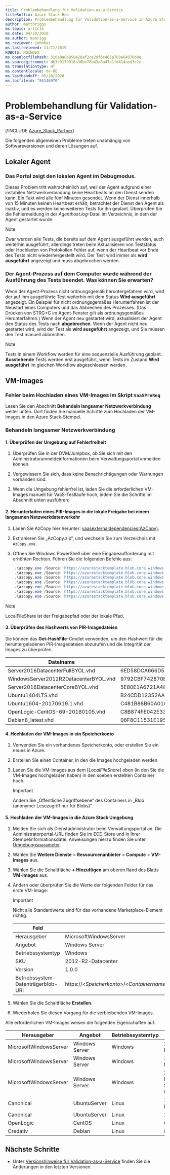 ```yaml
---
title: Problembehandlung für Validation-as-a-Service
titleSuffix: Azure Stack Hub
description: Problembehandlung für Validation-as-a-Service in Azure Stack Hub
author: mattbriggs
ms.topic: article
ms.date: 04/20/2020
ms.author: mabrigg
ms.reviewer: johnhas
ms.lastreviewed: 11/11/2019
ROBOTS: NOINDEX
ms.openlocfilehash: 310a8a8d958428af2ce29f6c465a788e64870b8e
ms.sourcegitcommit: db3c9179916a36be78b43a8a47e1fd414aed3c2e
ms.translationtype: HT
ms.contentlocale: de-DE
ms.lasthandoff: 05/28/2020
ms.locfileid: "84146970"
---
```

# <a name="troubleshoot-validation-as-a-service"></a>Problembehandlung für Validation-as-a-Service

[!INCLUDE [Azure_Stack_Partner](./includes/azure-stack-partner-appliesto.md)]

Die folgenden allgemeinen Probleme treten unabhängig von Softwareversionen und deren Lösungen auf.

## <a name="local-agent"></a>Lokaler Agent

### <a name="the-portal-shows-local-agent-in-debug-mode"></a>Das Portal zeigt den lokalen Agent im Debugmodus.

Dieses Problem tritt wahrscheinlich auf, weil der Agent aufgrund einer instabilen Netzwerkverbindung keine Heartbeats an den Dienst senden kann. Ein Takt wird alle fünf Minuten gesendet. Wenn der Dienst innerhalb von 15 Minuten keinen Heartbeat erhält, betrachtet der Dienst den Agent als inaktiv, und es werden keine weiteren Tests für ihn geplant. Überprüfen Sie die Fehlermeldung in der *Agenthost.log*-Datei im Verzeichnis, in dem der Agent gestartet wurde.

> [!Note]
> Zwar werden alle Tests, die bereits auf dem Agent ausgeführt werden, auch weiterhin ausgeführt, allerdings treten beim Aktualisieren von Teststatus oder Hochladen von Protokollen Fehler auf, wenn der Heartbeat vor Ende des Tests nicht wiederhergestellt wird. Der Test wird immer als **wird ausgeführt** angezeigt und muss abgebrochen werden.

### <a name="agent-process-on-machine-was-shut-down-while-executing-test-what-to-expect"></a>Der Agent-Prozess auf dem Computer wurde während der Ausführung des Tests beendet. Was können Sie erwarten?

Wenn der Agent-Prozess nicht ordnungsgemäß heruntergefahren wird, wird der auf ihm ausgeführte Test weiterhin mit dem Status **Wird ausgeführt** angezeigt. Ein Beispiel für nicht ordnungsgemäßes Herunterfahren ist der Neustart eines Computers und das Abbrechen des Prozesses. (Das Drücken von STRG+C im Agent-Fenster gilt als ordnungsgemäßes Herunterfahren.) Wenn der Agent neu gestartet wird, aktualisiert der Agent den Status des Tests nach **abgebrochen**. Wenn der Agent nicht neu gestartet wird, wird der Test als **wird ausgeführt** angezeigt, und Sie müssen den Test manuell abbrechen.

> [!Note]
> Tests in einem Workflow werden für eine sequenzielle Ausführung geplant. **Ausstehende** Tests werden erst ausgeführt, wenn Tests im Zustand **Wird ausgeführt** im gleichen Workflow abgeschlossen werden.

## <a name="vm-images"></a>VM-Images

### <a name="failure-occurs-when-uploading-vm-image-in-the-vaasprereq-script"></a>Fehler beim Hochladen eines VM-Images im Skript `VaaSPreReq`
Lesen Sie den Abschnitt **Behandeln langsamer Netzwerkverbindung** weiter unten. Dort finden Sie manuelle Schritte zum Hochladen der VM-Images in den Azure Stack-Stempel.

### <a name="handle-slow-network-connectivity"></a>Behandeln langsamer Netzwerkverbindung

#### <a name="1-verify-that-the-environment-is-healthy"></a>1. Überprüfen der Umgebung auf Fehlerfreiheit

1. Überprüfen Sie in der DVM/Jumpbox, ob Sie sich mit den Administratoranmeldeinformationen beim Verwaltungsportal anmelden können.

2. Vergewissern Sie sich, dass keine Benachrichtigungen oder Warnungen vorhanden sind.

3. Wenn die Umgebung fehlerfrei ist, laden Sie die erforderlichen VM-Images manuell für VaaS-Testläufe hoch, indem Sie die Schritte im Abschnitt unten ausführen:

<!-- This is from the appendix to the Deploy local agent topic. -->

#### <a name="2-download-pir-image-to-local-share-in-case-of-slow-network-traffic"></a>2. Herunterladen eines PIR-Images in die lokale Freigabe bei einem langsamen Netzwerkdatenverkehr

1. Laden Sie AzCopy hier herunter: [vaasexternaldependencies(AzCopy)](https://vaasexternaldependencies.blob.core.windows.net/prereqcomponents/AzCopy.zip).

2. Extrahieren Sie „AzCopy.zip“, und wechseln Sie zum Verzeichnis mit `AzCopy.exe`.

3. Öffnen Sie Windows PowerShell über eine Eingabeaufforderung mit erhöhten Rechten. Führen Sie die folgenden Befehle aus:

```powershell  
    .\azcopy.exe /Source:'https://azurestacktemplate.blob.core.windows.net/azurestacktemplate-public-container' /Dest:'<LocalFileShare>' /Pattern:'Server2016DatacenterFullBYOL.vhd' /NC:12 /V:azcopylog.log /Y
    .\azcopy.exe /Source:'https://azurestacktemplate.blob.core.windows.net/azurestacktemplate-public-container' /Dest:'<LocalFileShare>' /Pattern:'Server2016DatacenterCoreBYOL.vhd' /NC:12 /V:azcopylog.log /Y
    .\azcopy.exe /Source:'https://azurestacktemplate.blob.core.windows.net/azurestacktemplate-public-container' /Dest:'<LocalFileShare>' /Pattern:'WindowsServer2012R2DatacenterBYOL.vhd' /NC:12 /V:azcopylog.log /Y
    .\azcopy.exe /Source:'https://azurestacktemplate.blob.core.windows.net/azurestacktemplate-public-container' /Dest:'<LocalFileShare>' /Pattern:'Ubuntu1404LTS.vhd' /NC:12 /V:azcopylog.log /Y
    .\azcopy.exe /Source:'https://azurestacktemplate.blob.core.windows.net/azurestacktemplate-public-container' /Dest:'<LocalFileShare>' /Pattern:'Ubuntu1604-20170619.1.vhd' /NC:12 /V:azcopylog.log /Y
    .\azcopy.exe /Source:'https://azurestacktemplate.blob.core.windows.net/azurestacktemplate-public-container' /Dest:'<LocalFileShare>' /Pattern:'OpenLogic-CentOS-69-20180105.vhd' /NC:12 /V:azcopylog.log /Y
    .\azcopy.exe /Source:'https://azurestacktemplate.blob.core.windows.net/azurestacktemplate-public-container' /Dest:'<LocalFileShare>' /Pattern:'Debian8_latest.vhd' /NC:12 /V:azcopylog.log /Y
```

> [!Note]  
> LocalFileShare ist der Freigabepfad oder der lokale Pfad.

#### <a name="3-verifying-pir-image-file-hash-value"></a>3. Überprüfen des Hashwerts von PIR-Imagedateien

Sie können das **Get-HashFile**-Cmdlet verwenden, um den Hashwert für die heruntergeladenen PIR-Imagedateien abzurufen und die Integrität der Images zu überprüfen.

| Dateiname | SHA256 |
|---------------------------------------|------------------------------------------------------------------|
| Server2016DatacenterFullBYOL.vhd | 6ED58DCA666D530811A1EA563BA509BF9C29182B902D18FCA03C7E0868F733E9 |
| WindowsServer2012R2DatacenterBYOL.vhd | 9792CBF742870B1730B9B16EA814C683A8415EFD7601DDB6D5A76D0964767028 |
| Server2016DatacenterCoreBYOL.vhd | 5E80E1A6721A48A10655E6154C1B90E320DF5558487D6A0D7BFC7DCD32C4D9A5 |
| Ubuntu1404LTS.vhd | B24CDD12352AAEBC612A4558AB9E80F031A2190E46DCB459AF736072742E20E0 |
| Ubuntu1604-20170619.1.vhd | C481B88B60A01CBD5119A3F56632A2203EE5795678D3F3B9B764FFCA885E26CB |
| OpenLogic-CentOS-69-20180105.vhd | C8B874FE042E33B488110D9311AF1A5C7DC3B08E6796610BF18FDD6728C7913C |
| Debian8_latest.vhd | 06F8C11531E195D0C90FC01DFF5DC396BB1DD73A54F8252291ED366CACD996C1 |

#### <a name="4-upload-vm-images-to-a-storage-account"></a>4. Hochladen der VM-Images in ein Speicherkonto

1. Verwenden Sie ein vorhandenes Speicherkonto, oder erstellen Sie ein neues in Azure.

2. Erstellen Sie einen Container, in den die Images hochgeladen werden.

3. Laden Sie die VM-Images aus dem [*LocalFileShare*] oben (in den Sie die VM-Images hochgeladen haben) in den soeben erstellten Container hoch.
    > [!IMPORTANT]
    > Ändern Sie „Öffentliche Zugriffsebene“ des Containers in „Blob (anonymer Lesezugriff nur für Blobs)“.

#### <a name="5-upload-vm-images-to-azure-stack-environment"></a>5. Hochladen der VM-Images in die Azure Stack Umgebung

1. Melden Sie sich als Dienstadministrator beim Verwaltungsportal an. Die Administratorportal-URL finden Sie im ECE-Store und in Ihrer Stempelinformationsdatei. Anweisungen hierzu finden Sie unter [Umgebungsparameter](azure-stack-vaas-parameters.md#environment-parameters).

2. Wählen Sie **Weitere Dienste** > **Ressourcenanbieter** > **Compute** > **VM-Images** aus.

3. Wählen Sie die Schaltfläche **+ Hinzufügen** am oberen Rand des Blatts **VM-Images** aus.

4. Ändern oder überprüfen Sie die Werte der folgenden Felder für das erste VM-Image:

    > [!IMPORTANT]
    > Nicht alle Standardwerte sind für das vorhandene Marketplace-Element richtig.

    | Feld  | Wert  |
    |---------|---------|
    | Herausgeber | MicrosoftWindowsServer |
    | Angebot | Windows Server |
    | Betriebssystemtyp | Windows |
    | SKU | 2012-R2-Datacenter |
    | Version | 1.0.0 |
    | Betriebssystem-Datenträgerblob-URI | https://<*Speicherkonto*>/<*Containername*>/WindowsServer2012R2DatacenterBYOL.vhd |


5. Wählen Sie die Schaltfläche **Erstellen**.

6. Wiederholen Sie diesen Vorgang für die verbleibenden VM-Images.

Alle erforderlichen VM-Images weisen die folgenden Eigenschaften auf:

| Herausgeber  | Angebot  | Betriebssystemtyp | SKU | Version | Betriebssystem-Datenträgerblob-URI |
|---------|---------|---------|---------|---------|---------|
| MicrosoftWindowsServer| Windows Server | Windows | 2012-R2-Datacenter | 1.0.0 | https://[*Speicherkonto*]/[*Containername*]/WindowsServer2012R2DatacenterBYOL.vhd |
| MicrosoftWindowsServer | Windows Server | Windows | 2016-Datacenter | 1.0.0 | https://[*Speicherkonto*]/[*Containername*]/Server2016DatacenterFullBYOL.vhd |
| MicrosoftWindowsServer | Windows Server | Windows | 2016-Datacenter-Server-Core | 1.0.0 | https://[*Speicherkonto*]/[*Containername*]/Server2016DatacenterCoreBYOL.vhd |
| Canonical | UbuntuServer | Linux | 14.04.3-LTS | 1.0.0 | https://[*Speicherkonto*]/[*Containername*]/Ubuntu1404LTS.vhd |
| Canonical | UbuntuServer | Linux | 16.04-LTS | 16.04.20170811 | https://[*Speicherkonto*]/[*Containername*]/Ubuntu1604-20170619.1.vhd |
| OpenLogic | CentOS | Linux | 6.9 | 1.0.0 | https://[*Speicherkonto*]/[*Containername*]/OpenLogic-CentOS-69-20180105.vhd |
| Credativ | Debian | Linux | 8 | 1.0.0 | https://[*Speicherkonto*]/[*Containername*]/Debian8_latest.vhd |

## <a name="next-steps"></a>Nächste Schritte

- Unter [Versionshinweise für Validation-as-a-Service](azure-stack-vaas-release-notes.md) finden Sie die Änderungen in den letzten Versionen.